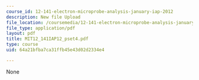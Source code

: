 ```yaml
---
course_id: 12-141-electron-microprobe-analysis-january-iap-2012
description: New file Upload
file_location: /coursemedia/12-141-electron-microprobe-analysis-january-iap-2012/64a21bfba7ca31ffb45e43d02d2334e4_MIT12_141IAP12_pset4.pdf
file_type: application/pdf
layout: pdf
title: MIT12_141IAP12_pset4.pdf
type: course
uid: 64a21bfba7ca31ffb45e43d02d2334e4

---
```

None